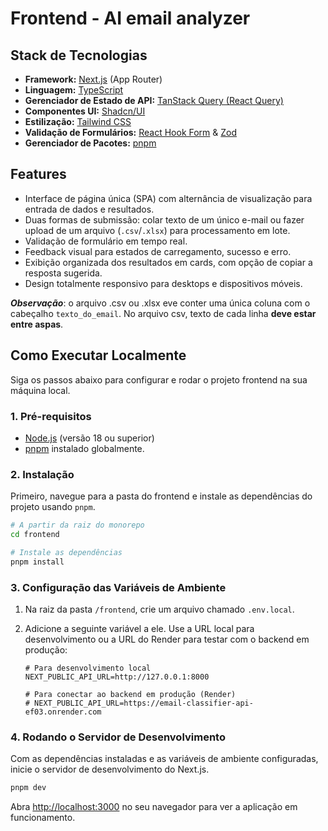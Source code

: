 # Frontend - AI email analyzer

## Stack de Tecnologias

* **Framework:** [Next.js](https://nextjs.org/) (App Router)
* **Linguagem:** [TypeScript](https://www.typescriptlang.org/)
* **Gerenciador de Estado de API:** [TanStack Query (React Query)](https://tanstack.com/query/latest)
* **Componentes UI:** [Shadcn/UI](https://ui.shadcn.com/)
* **Estilização:** [Tailwind CSS](https://tailwindcss.com/)
* **Validação de Formulários:** [React Hook Form](https://react-hook-form.com/) & [Zod](https://zod.dev/)
* **Gerenciador de Pacotes:** [pnpm](https://pnpm.io/)

## Features

* Interface de página única (SPA) com alternância de visualização para entrada de dados e resultados.
* Duas formas de submissão: colar texto de um único e-mail ou fazer upload de um arquivo (`.csv`/`.xlsx`) para processamento em lote.
* Validação de formulário em tempo real.
* Feedback visual para estados de carregamento, sucesso e erro.
* Exibição organizada dos resultados em cards, com opção de copiar a resposta sugerida.
* Design totalmente responsivo para desktops e dispositivos móveis.

***Observação***: o arquivo .csv ou .xlsx eve conter uma única coluna com o cabeçalho `texto_do_email`. No arquivo csv, texto de cada linha **deve estar entre aspas**.

## Como Executar Localmente

Siga os passos abaixo para configurar e rodar o projeto frontend na sua máquina local.

### 1. Pré-requisitos

* [Node.js](https://nodejs.org/en) (versão 18 ou superior)
* [pnpm](https://pnpm.io/installation) instalado globalmente.

### 2. Instalação

Primeiro, navegue para a pasta do frontend e instale as dependências do projeto usando `pnpm`.

```bash
# A partir da raiz do monorepo
cd frontend

# Instale as dependências
pnpm install
```

### 3. Configuração das Variáveis de Ambiente

1.  Na raiz da pasta `/frontend`, crie um arquivo chamado `.env.local`.
2.  Adicione a seguinte variável a ele. Use a URL local para desenvolvimento ou a URL do Render para testar com o backend em produção:

    ```
    # Para desenvolvimento local
    NEXT_PUBLIC_API_URL=http://127.0.0.1:8000

    # Para conectar ao backend em produção (Render)
    # NEXT_PUBLIC_API_URL=https://email-classifier-api-ef03.onrender.com
    ```

### 4. Rodando o Servidor de Desenvolvimento

Com as dependências instaladas e as variáveis de ambiente configuradas, inicie o servidor de desenvolvimento do Next.js.

```bash
pnpm dev
```

Abra [http://localhost:3000](http://localhost:3000) no seu navegador para ver a aplicação em funcionamento.
